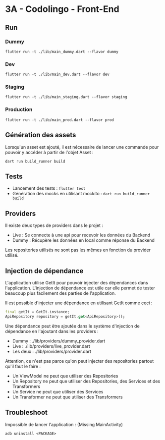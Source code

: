 # 3A - Codolingo - Front-End

## Run

### Dummy

`flutter run -t ./lib/main_dummy.dart --flavor dummy`

### Dev

`flutter run -t ./lib/main_dev.dart --flavor dev`

### Staging

`flutter run -t ./lib/main_staging.dart --flavor staging`

### Production

`flutter run -t ./lib/main_prod.dart --flavor prod`

## Génération des assets

Lorsqu'un asset est ajouté, il est nécessaire de lancer une commande pour pouvoir y accéder à partir de l'objet Asset : 

`dart run build_runner build`

## Tests

- Lancement des tests : `flutter test`
- Génération des mocks en utilisant mockito : `dart run build_runner build`

## Providers

Il existe deux types de providers dans le projet : 
- Live : Se connecte à une api pour recevoir les données du Backend
- Dummy : Récupère les données en local comme réponse du Backend

Les repositories utilisés ne sont pas les mêmes en fonction du provider utilisé.

## Injection de dépendance 

L'application utilise GetIt pour pouvoir injecter des dépendances dans l'application.
L'injection de dépendance est utile car elle permet de tester beaucoup plus facilement des parties de l'application.

Il est possible d'injecter une dépendance en utilisant GetIt comme ceci : 

```dart
final getIt = GetIt.instance;
ApiRepository repository = getIt.get<ApiRepository>();
```

Une dépendance peut être ajoutée dans le système d'injection de dépendance en l'ajoutant dans les providers :
- Dummy : ./lib/providers/dummy_provider.dart
- Live : ./lib/providers/live_provider.dart
- Les deux : ./lib/providers/provider.dart

Attention, ce n'est pas parce qu'on peut injecter des repositories partout qu'il faut le faire : 
- Un ViewModel ne peut que utiliser des Repositories
- Un Repository ne peut que utiliser des Repositories, des Services et des Transformers
- Un Service ne peut que utiliser des Services
- Un Transformer ne peut que utiliser des Transformers

## Troubleshoot

Impossible de lancer l'application : (Missing MainActivity)

`adb uninstall <PACKAGE>`